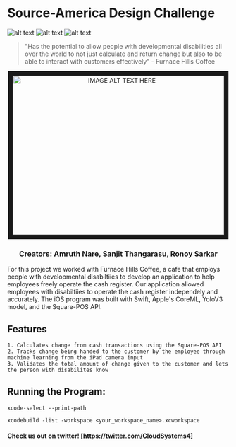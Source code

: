 # Source-America Design Challenge

![alt text](https://img.shields.io/github/languages/top/amruth21/Source-America "test")
![alt text](https://img.shields.io/appveyor/build/amruth21/Source-America "test")
![alt text](https://img.shields.io/github/stars/amruth21/Source-America?style=social "test")


> "Has the potential to allow people with developmental disabilities all over the world to not just calculate and return change but also to be able to interact with customers effectively" - Furnace Hills Coffee
<center>

<a href="http://www.youtube.com/watch?feature=player_embedded&v=Z97Lo3L42wM
" target="_blank"><img src="https://img.youtube.com/vi/Z97Lo3L42wM/0.jpg" 
alt="IMAGE ALT TEXT HERE" width="480" height="360" border="10" /></a>

### **Creators: Amruth Nare, Sanjit Thangarasu, Ronoy Sarkar**

</center>

For this project we worked with Furnace Hills Coffee, a cafe that employs people with developmental disabiltiies to develop an application to help employees freely operate the cash register. Our application allowed employees with disabiltiies to operate the cash register independely and accurately. The iOS program was built with Swift, Apple's CoreML, YoloV3 model, and the Square-POS API.

## Features
    1. Calculates change from cash transactions using the Square-POS API
    2. Tracks change being handed to the customer by the employee through machine learning from the iPad camera input
    3. Validates the total amount of change given to the customer and lets the person with disabilites know

## Running the Program:
```
xcode-select --print-path
```
```
xcodebuild -list -workspace <your_workspace_name>.xcworkspace
```

#### Check us out on twitter! [https://twitter.com/CloudSystems4]